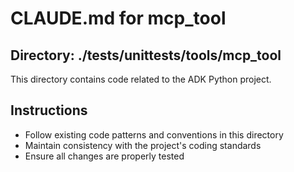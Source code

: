 # CLAUDE.md for mcp_tool

## Directory: ./tests/unittests/tools/mcp_tool

This directory contains code related to the ADK Python project.

## Instructions
- Follow existing code patterns and conventions in this directory
- Maintain consistency with the project's coding standards
- Ensure all changes are properly tested
